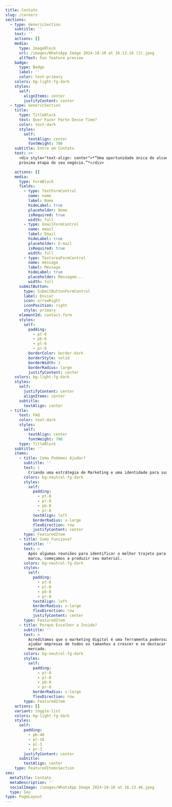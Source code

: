 ```yaml
---
title: Contato
slug: /careers
sections:
  - type: GenericSection
    subtitle: ''
    text: ''
    actions: []
    media:
      type: ImageBlock
      url: /images/WhatsApp Image 2024-10-10 at 16.13.16 (3).jpeg
      altText: Fun feature preview
    badge:
      type: Badge
      label: ''
      color: text-primary
    colors: bg-light-fg-dark
    styles:
      self:
        alignItems: center
        justifyContent: center
  - type: GenericSection
    title:
      type: TitleBlock
      text: Quer Fazer Parte Desse Time?
      color: text-dark
      styles:
        self:
          textAlign: center
          fontWeight: 700
    subtitle: Entre em Contato
    text: >+
      <div style="text-align: center">*“Uma oportunidade única de alcançar a
      próxima etapa do seu negócio.”*</div>

    actions: []
    media:
      type: FormBlock
      fields:
        - type: TextFormControl
          name: name
          label: Name
          hideLabel: true
          placeholder: Nome
          isRequired: true
          width: full
        - type: EmailFormControl
          name: email
          label: Email
          hideLabel: true
          placeholder: E-mail
          isRequired: true
          width: full
        - type: TextareaFormControl
          name: message
          label: Message
          hideLabel: true
          placeholder: Mensagem...
          width: full
      submitButton:
        type: SubmitButtonFormControl
        label: Enviar
        icon: arrowRight
        iconPosition: right
        style: primary
      elementId: contact-form
      styles:
        self:
          padding:
            - pt-6
            - pb-6
            - pl-6
            - pr-6
          borderColor: border-dark
          borderStyle: solid
          borderWidth: 1
          borderRadius: large
          justifyContent: center
    colors: bg-light-fg-dark
    styles:
      self:
        justifyContent: center
        alignItems: center
      subtitle:
        textAlign: center
  - title:
      text: FAQ
      color: text-dark
      styles:
        self:
          textAlign: center
          fontWeight: 700
      type: TitleBlock
    subtitle: ''
    items:
      - title: Como Podemos Ajudar?
        subtitle: ''
        text: |
          Criando uma estrátegia de Marketing e uma identidade para sua Marca.
        colors: bg-neutral-fg-dark
        styles:
          self:
            padding:
              - pt-8
              - pl-8
              - pb-8
              - pr-8
            textAlign: left
            borderRadius: x-large
            flexDirection: row
            justifyContent: center
        type: FeaturedItem
      - title: Como Funciona?
        subtitle: ''
        text: >
          Após algumas reuniões para identificar o melhor trajeto para sua
          marca, começamos a produzir seu material.
        colors: bg-neutral-fg-dark
        styles:
          self:
            padding:
              - pt-8
              - pl-8
              - pb-8
              - pr-8
            textAlign: left
            borderRadius: x-large
            flexDirection: row
            justifyContent: center
        type: FeaturedItem
      - title: Porque Escolher a Inside?
        subtitle: ''
        text: >
          Acreditamos que o marketing digital é uma ferramenta poderosa que pode
          ajudar empresas de todos os tamanhos a crescer e se destacar no
          mercado.
        colors: bg-neutral-fg-dark
        styles:
          self:
            padding:
              - pt-8
              - pl-8
              - pb-8
              - pr-8
            borderRadius: x-large
            flexDirection: row
        type: FeaturedItem
    actions: []
    variant: toggle-list
    colors: bg-light-fg-dark
    styles:
      self:
        padding:
          - pb-40
          - pt-16
          - pl-3
          - pr-3
        justifyContent: center
      subtitle:
        textAlign: center
    type: FeaturedItemsSection
seo:
  metaTitle: Contato
  metaDescription: ''
  socialImage: /images/WhatsApp Image 2024-10-10 at 16.13.46.jpeg
  type: Seo
type: PageLayout
---
```

